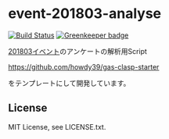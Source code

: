 # event-201803-analyse

[![Build Status](https://travis-ci.org/miraiken/event-201803-analyse.svg?branch=master)](https://travis-ci.org/miraiken/event-201803-analyse) [![Greenkeeper badge](https://badges.greenkeeper.io/miraiken/event-201803-analyse.svg)](https://greenkeeper.io/)

[201803イベント](https://miraiken.github.io/web/event/2018/march/)のアンケートの解析用Script

https://github.com/howdy39/gas-clasp-starter

をテンプレートにして開発しています。

## License

MIT License, see LICENSE.txt.
